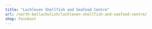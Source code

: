 ```yaml
---
title: "Lochleven Shellfish and Seafood Centre"
url: /north-ballachulish/lochleven-shellfish-and-seafood-centre/
shop: Feinkost
---
```

